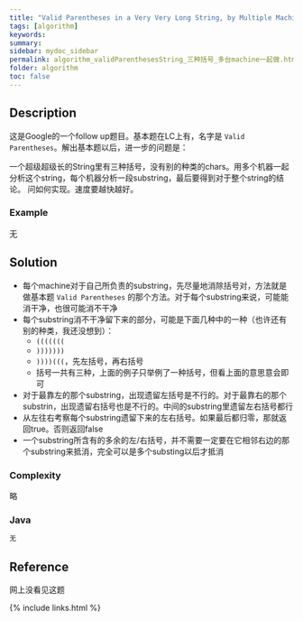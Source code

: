 ```yaml
---
title: "Valid Parentheses in a Very Very Long String, by Multiple Machines"
tags: [algorithm]
keywords:
summary:
sidebar: mydoc_sidebar
permalink: algorithm_validParenthesesString_三种括号_多台machine一起做.html
folder: algorithm
toc: false
---
```


## Description
这是Google的一个follow up题目。基本题在LC上有，名字是 `Valid Parentheses`。解出基本题以后，进一步的问题是：

一个超级超级长的String里有三种括号，没有别的种类的chars。用多个机器一起分析这个string，每个机器分析一段substring，最后要得到对于整个string的结论。
问如何实现。速度要越快越好。

### Example
无

## Solution
* 每个machine对于自己所负责的substring，先尽量地消除括号对，方法就是做基本题 `Valid Parentheses` 的那个方法。对于每个substring来说，可能能消干净，也很可能消不干净
* 每个substring消不干净留下来的部分，可能是下面几种中的一种（也许还有别的种类，我还没想到）：
  * `(((((((`
  * `)))))))`
  * `))))(((`，先左括号，再右括号
  * 括号一共有三种，上面的例子只举例了一种括号，但看上面的意思意会即可
* 对于最靠左的那个substring，出现遗留左括号是不行的。对于最靠右的那个substrin，出现遗留右括号也是不行的。中间的substring里遗留左右括号都行
* 从左往右考察每个substring遗留下来的左右括号。如果最后都归零，那就返回true。否则返回false
* 一个substring所含有的多余的左/右括号，并不需要一定要在它相邻右边的那个substring来抵消，完全可以是多个substing以后才抵消

### Complexity
略

### Java
```java
无
```

## Reference
网上没看见这题

{% include links.html %}
